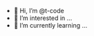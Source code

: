 - 👋 Hi, I’m @t-code
- 👀 I’m interested in ...
- 🌱 I’m currently learning ...

<!---
abtdll/abtdll is a ✨ special ✨ repository because its `README.md` (this file) appears on your GitHub profile.
You can click the Preview link to take a look at your changes.
--->
